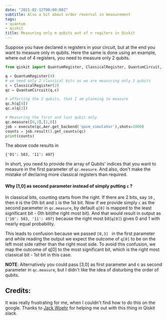 ```yaml
---
date: "2021-02-12T00:00:00Z"
subtitle: Also a bit about order reversal in measurement
tags:
- quantum
- qiskit
title: Measuring only m qubits out of n regiters in Qiskit
---
```


Suppose you have declared n registers in your circuit, but at the end you want to measure only m qubits. Here the same is done using an example, where out of 4 registers, you need to measure only 2 qubits.

```python
from qiskit import QuantumRegister, ClassicalRegister, QuantumCircuit, execute, Aer

q = QuantumRegister(4)
# we need only 2 classical bits as we are measuring only 2 qubits
c = ClassicalRegister(2)
qc = QuantumCircuit(q,c)

# affecting the 2 qubits, that I am planning to measure
qc.h(q[0])
qc.x(q[3])

# Measuring the first and last qubit only
qc.measure([0,3],[1,0])
job = execute(qc,Aer.get_backend('qasm_simulator'),shots=1000)
counts = job.result().get_counts(qc)
print(counts)
```

The above code results in 

```
{'01': 503, '11': 497}
```

In short, you need to provide the array of Qubits' indices that you want to measure in the first parameter of `qc.measure`. And also, don't make the mistake of declaring more classical registers than required.

#### Why [1,0] as second parameter instead of  simply putting  `c`  ?

In classical bits, counting starts from the right. If there are 2 bits, say `10` , then `0` is the 0th bit and `1` is the 1st bit. Now if we provide simply `c`  as the second parameter in `qc.measure`, by default `q[0]` is mapped to the least significant bit - 0th bit(the right most bit). And that would result in output as `{'10': 503, '11': 497}` because the right  most bit(`q[0]`) gives 0 and 1 with nearly equal probability.

This leads to confusion because we passed `[0,3] ` in the first parameter and while reading the output we expect the outcome of `q[0]` to be on the left most side rather than the right most side. To avoid this confusion, we map the outcome of q[0] to the most significant bit, which is the right most classical bit - 1st bit in this case. 

**NOTE**: Alternatively you could pass [3,0] as first parameter and c as second parameter in `qc.measure`, but I didn't like the idea of disturbing the order of qubits.



## Credits:

It was really frustrating for me, when I couldn't find how to do this on the google. Thanks to [Jack Woehr](https://github.com/jwoehr)  for helping me out with this thing in Qiskit slack.
